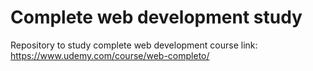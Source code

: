# Complete web development study
Repository to study complete web development
course link: https://www.udemy.com/course/web-completo/

